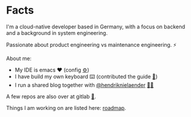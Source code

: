 # Facts

I'm a cloud-native developer based in Germany, with a focus on backend and a background in system engineering.

Passionate about product engineering vs maintenance engineering. ⚡️

About me:
- My IDE is emacs ❤️ (config [⚙️](https://github.com/flyck/.emacs.d))
- I have build my own keyboard ⌨️ (contributed the guide [📗](https://github.com/adereth/dactyl-keyboard/tree/master/guide))
- I run a shared blog together with [@hendriknielaender](https://github.com/hendriknielaender) [🤜🤛](https://double-trouble.dev/)

A few repos are also over at gitlab [🦊](https://gitlab.com/flyck).

Things I am working on are listed here: [roadmap](https://github.com/users/flyck/projects/2).
